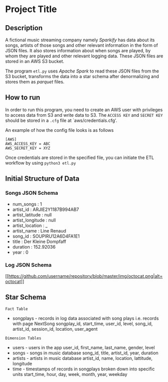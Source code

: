 # Project Title

## Description

A fictional music streaming company namely *Sparkify* has data about its 
songs, artists of 
those songs and other relevant information in the form of JSON files. It 
also stores information about when songs are played, by whom they are played
 and other relevant logging data. These JSON files are stored in an AWS S3 
 bucket. 
 
 The program `etl.py` uses _Apache Spark_ to read these JSON files from the S3 
 bucket, 
 transforms the data into a star schema after denormalizing and stores 
 them as _parquet_ files. 
 
 ## How to run
 
 In order to run this program, you need to create an AWS user with 
 privileges to access data from S3 and write data to S3. The `ACCESS KEY` 
 and `SECRET KEY` should be stored in a `.cfg` file at `aws/credentials.cfg'.
 
 An example of how the config file looks is as follows
 
 ```
 [AWS]
 AWS_ACCESS_KEY = ABC
AWS_SECRET_KEY = XYZ
```

Once credentials are stored in the specified file, you can initiate the ETL 
workflow by using
`python3 etl.py`

## Initial Structure of Data
### Songs JSON Schema

* num_songs : 1
* artist_id : ARJIE2Y1187B994AB7
* artist_latitude : null
* artist_longitude : null
* artist_location : _
* artist_name : Line Renaud
* song_id : SOUPIRU12A6D4FA1E1
* title : Der Kleine Dompfaff
* duration : 152.92036
* year : 0

### Log JSON Schema 

[[https://github.com/username/repository/blob/master/img/octocat.png|alt=octocat]]

## Star Schema

`Fact Table`

* songplays - records in log data associated with song plays i.e. records 
with page NextSong
songplay_id, start_time, user_id, level, song_id, artist_id, session_id, location, user_agent

`Dimension Tables`

* users - users in the app
user_id, first_name, last_name, gender, level
* songs - songs in music database
song_id, title, artist_id, year, duration
* artists - artists in music database
artist_id, name, location, lattitude, longitude
* time - timestamps of records in songplays broken down into specific units
start_time, hour, day, week, month, year, weekday

